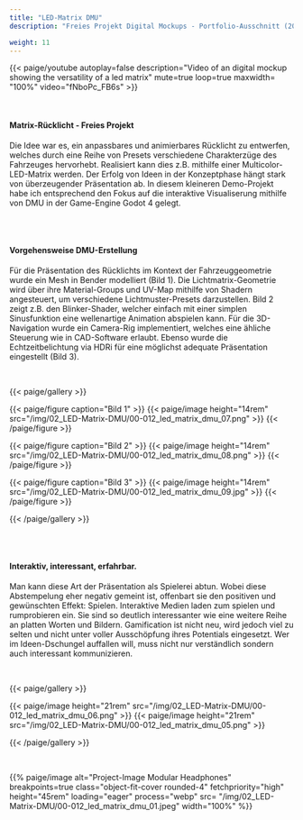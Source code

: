 ```yaml
---
title: "LED-Matrix DMU"
description: "Freies Projekt Digital Mockups - Portfolio-Ausschnitt (2023)"

weight: 11
---
```



<!-- 01 Video Cover -->
{{< paige/youtube autoplay=false description="Video of an digital mockup showing the versatility of a led matrix" mute=true loop=true maxwidth= "100%"  video="fNboPc_FB6s" >}}

<br>


<!-- Abschnitt 1 -->


<h4> Matrix-Rücklicht - Freies Projekt </h4> </p>

Die Idee war es, ein anpassbares und animierbares Rücklicht zu entwerfen, welches durch eine Reihe von Presets verschiedene Charakterzüge des Fahrzeuges hervorhebt. Realisiert kann dies z.B. mithilfe einer Multicolor-LED-Matrix werden.
Der Erfolg von Ideen in der Konzeptphase hängt stark von überzeugender Präsentation ab.  In diesem kleineren Demo-Projekt habe ich entsprechend den Fokus auf die interaktive Visualiserung mithilfe von DMU in der Game-Engine Godot 4 gelegt.

</p> <br><br>


<!-- Abschnitt 2 -->

<h4> Vorgehensweise DMU-Erstellung </h4> </p>

Für die Präsentation des Rücklichts im Kontext der Fahrzeuggeometrie wurde ein Mesh in Bender modelliert (Bild 1).
Die Lichtmatrix-Geometrie wird über ihre Material-Groups und UV-Map mithilfe von Shadern angesteuert, um verschiedene Lichtmuster-Presets darzustellen. Bild 2 zeigt z.B. den Blinker-Shader, welcher einfach mit einer simplen Sinusfunktion eine wellenartige Animation abspielen kann.
Für die 3D-Navigation wurde ein Camera-Rig implementiert, welches eine ähliche Steuerung wie in CAD-Software erlaubt. Ebenso wurde die Echtzeitbelichtung via HDRi für eine möglichst adequate Präsentation eingestellt (Bild 3).

</p> <br>


{{< paige/gallery >}}

{{< paige/figure caption="Bild 1" >}}
{{< paige/image height="14rem" src="/img/02_LED-Matrix-DMU/00-012_led_matrix_dmu_07.png" >}}
{{< /paige/figure >}}

{{< paige/figure caption="Bild 2" >}}
{{< paige/image height="14rem" src="/img/02_LED-Matrix-DMU/00-012_led_matrix_dmu_08.png" >}}
{{< /paige/figure >}}

{{< paige/figure caption="Bild 3" >}}
{{< paige/image height="14rem" src="/img/02_LED-Matrix-DMU/00-012_led_matrix_dmu_09.jpg" >}}
{{< /paige/figure >}}

{{< /paige/gallery >}}

</p> <br><br>

<!-- Abschnitt 3 -->

<h4>Interaktiv, interessant, erfahrbar. </h4> </p>


Man kann diese Art der Präsentation als Spielerei abtun. Wobei diese Abstempelung eher negativ gemeint ist, offenbart sie den positiven und gewünschten Effekt: Spielen.
Interaktive Medien laden zum spielen und rumprobieren ein. Sie sind so deutlich interessanter wie eine weitere Reihe an platten Worten und Bildern.
Gamification ist nicht neu, wird jedoch viel zu selten und nicht unter voller Ausschöpfung ihres Potentials eingesetzt. Wer im Ideen-Dschungel auffallen will, muss nicht nur verständlich sondern auch interessant kommunizieren.

</p> <br>

{{< paige/gallery >}}

{{< paige/image height="21rem" src="/img/02_LED-Matrix-DMU/00-012_led_matrix_dmu_06.png" >}}
{{< paige/image height="21rem" src="/img/02_LED-Matrix-DMU/00-012_led_matrix_dmu_05.png" >}}

{{< /paige/gallery >}}

</p> <br>

<p>{{% paige/image alt="Project-Image Modular Headphones" breakpoints=true class="object-fit-cover rounded-4" fetchpriority="high" height="45rem" loading="eager" process="webp" src= "/img/02_LED-Matrix-DMU/00-012_led_matrix_dmu_01.jpeg" width="100%" %}}</p>
</p>



